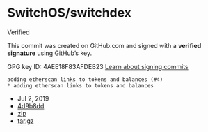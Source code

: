 # SwitchOS/switchdex

 Verified

 This commit was created on GitHub.com and signed with a **verified signature** using GitHub’s key.

GPG key ID: 4AEE18F83AFDEB23 [Learn about signing commits](https://docs.github.com/articles/signing-commits-with-gpg/)

```text
adding etherscan links to tokens and balances (#4)
* adding etherscan links to tokens and balances
```

* Jul 2, 2019
*  [4d9b8dd](https://github.com/SwitchOS/switchdex/commit/4d9b8ddcdfa47f191c791c3ef900478072dba9a9)
*  [zip](https://github.com/SwitchOS/switchdex/archive/0.0.1.zip)
*  [tar.gz](https://github.com/SwitchOS/switchdex/archive/0.0.1.tar.gz)

